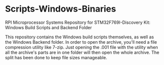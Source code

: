 # Scripts-Windows-Binaries
RPI Microprocessor Systems Repository for STM32F769I-Discovery Kit: Windows Build Scripts and Backend Folder

This repository contains the Windows build scripts themselves, as well as the Windows Backend folder. In order to open the archive, you'll need a file compression utility like 7-zip. Just opening the .001 file with the utility when all the archive's parts are in one folder will then open the whole archive. The split has been done to keep file sizes manageable.

